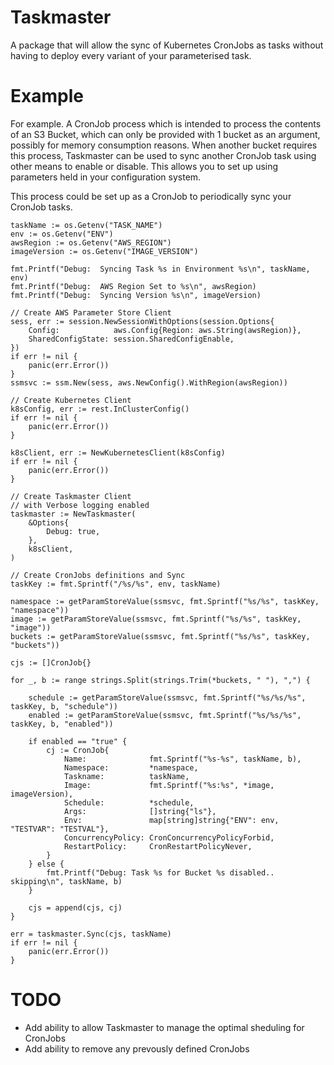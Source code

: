 # Taskmaster

A package that will allow the sync of Kubernetes CronJobs as tasks without having to deploy every variant of your parameterised task.

# Example
For example. A CronJob process which is intended to process the contents of an S3 Bucket, which can only be provided with 1 bucket as an argument, possibly for memory consumption reasons. When another bucket requires this process, Taskmaster can be used to sync another CronJob task using other means to enable or disable. This allows you to set up using parameters held in your configuration system.

This process could be set up as a CronJob to periodically sync your CronJob tasks.

    taskName := os.Getenv("TASK_NAME")
	env := os.Getenv("ENV")
	awsRegion := os.Getenv("AWS_REGION")
	imageVersion := os.Getenv("IMAGE_VERSION")

	fmt.Printf("Debug:  Syncing Task %s in Environment %s\n", taskName, env)
	fmt.Printf("Debug:  AWS Region Set to %s\n", awsRegion)
	fmt.Printf("Debug:  Syncing Version %s\n", imageVersion)

	// Create AWS Parameter Store Client
	sess, err := session.NewSessionWithOptions(session.Options{
		Config:            aws.Config{Region: aws.String(awsRegion)},
		SharedConfigState: session.SharedConfigEnable,
	})
	if err != nil {
		panic(err.Error())
	}
	ssmsvc := ssm.New(sess, aws.NewConfig().WithRegion(awsRegion))

	// Create Kubernetes Client
	k8sConfig, err := rest.InClusterConfig()
	if err != nil {
		panic(err.Error())
	}

	k8sClient, err := NewKubernetesClient(k8sConfig)
	if err != nil {
		panic(err.Error())
	}

	// Create Taskmaster Client 
	// with Verbose logging enabled
	taskmaster := NewTaskmaster(
		&Options{
			Debug: true,
		},
		k8sClient,
	)

	// Create CronJobs definitions and Sync
	taskKey := fmt.Sprintf("/%s/%s", env, taskName)

	namespace := getParamStoreValue(ssmsvc, fmt.Sprintf("%s/%s", taskKey, "namespace"))
	image := getParamStoreValue(ssmsvc, fmt.Sprintf("%s/%s", taskKey, "image"))
	buckets := getParamStoreValue(ssmsvc, fmt.Sprintf("%s/%s", taskKey, "buckets"))

	cjs := []CronJob{}

	for _, b := range strings.Split(strings.Trim(*buckets, " "), ",") {

		schedule := getParamStoreValue(ssmsvc, fmt.Sprintf("%s/%s/%s", taskKey, b, "schedule"))
		enabled := getParamStoreValue(ssmsvc, fmt.Sprintf("%s/%s/%s", taskKey, b, "enabled"))

		if enabled == "true" {
			cj := CronJob{
				Name:              fmt.Sprintf("%s-%s", taskName, b),
				Namespace:         *namespace,
				Taskname:          taskName,
				Image:             fmt.Sprintf("%s:%s", *image, imageVersion),
				Schedule:          *schedule,
				Args:              []string{"ls"},
				Env:               map[string]string{"ENV": env, "TESTVAR": "TESTVAL"},
				ConcurrencyPolicy: CronConcurrencyPolicyForbid,
				RestartPolicy:     CronRestartPolicyNever,
			}
		} else {
			fmt.Printf("Debug: Task %s for Bucket %s disabled.. skipping\n", taskName, b)
		}
		
		cjs = append(cjs, cj)
	}

	err = taskmaster.Sync(cjs, taskName)
	if err != nil {
		panic(err.Error())
	}


# TODO
* Add ability to allow Taskmaster to manage the optimal sheduling for CronJobs
* Add ability to remove any prevously defined CronJobs
